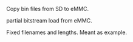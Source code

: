 Copy bin files from SD to eMMC.

partial bitstream load from eMMC.

Fixed filenames and lengths. Meant as example.
